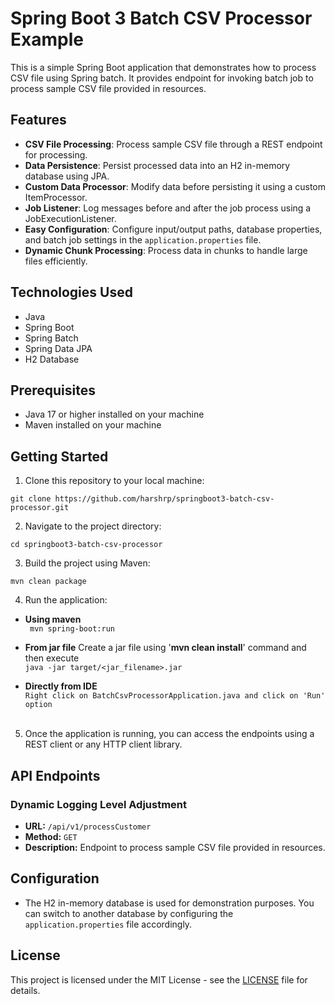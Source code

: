 # Spring Boot 3 Batch CSV Processor Example

This is a simple Spring Boot application that demonstrates how to process CSV file using Spring batch. It provides endpoint for invoking batch job to process sample CSV file provided in resources.

## Features

- **CSV File Processing**: Process sample CSV file through a REST endpoint for processing.
- **Data Persistence**: Persist processed data into an H2 in-memory database using JPA.
- **Custom Data Processor**: Modify data before persisting it using a custom ItemProcessor.
- **Job Listener**: Log messages before and after the job process using a JobExecutionListener.
- **Easy Configuration**: Configure input/output paths, database properties, and batch job settings in the `application.properties` file.
- **Dynamic Chunk Processing**: Process data in chunks to handle large files efficiently.


## Technologies Used

- Java
- Spring Boot
- Spring Batch
- Spring Data JPA
- H2 Database

## Prerequisites

- Java 17 or higher installed on your machine
- Maven installed on your machine

## Getting Started

1. Clone this repository to your local machine:

```
git clone https://github.com/harshrp/springboot3-batch-csv-processor.git
```

2. Navigate to the project directory:

```
cd springboot3-batch-csv-processor
```

3. Build the project using Maven:

```
mvn clean package
```

4. Run the application:

- **Using maven** <br/>``` mvn spring-boot:run```

- **From jar file**
  Create a jar file using '**mvn clean install**' command and then execute
  <br/>```java -jar target/<jar_filename>.jar```
- **Directly from IDE**
  <br/>```Right click on BatchCsvProcessorApplication.java and click on 'Run' option```
  <br/><br/>

5. Once the application is running, you can access the endpoints using a REST client or any HTTP client library.

## API Endpoints

### Dynamic Logging Level Adjustment

- **URL:** `/api/v1/processCustomer`
- **Method:** `GET`
- **Description:** Endpoint to process sample CSV file provided in resources.

## Configuration

- The H2 in-memory database is used for demonstration purposes. You can switch to another database by configuring the `application.properties` file accordingly.

## License

This project is licensed under the MIT License - see the [LICENSE](LICENSE) file for details.
